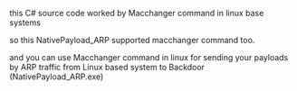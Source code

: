 this C# source code worked by Macchanger command in linux base systems

so this NativePayload_ARP supported macchanger command too.

and you can use Macchanger command in linux for sending your payloads by ARP traffic from Linux based system to Backdoor (NativePayload_ARP.exe)
